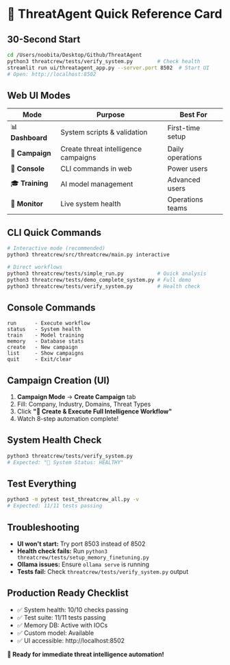 # 🚀 ThreatAgent Quick Reference Card

## **30-Second Start**
```bash
cd /Users/noobita/Desktop/Github/ThreatAgent
python3 threatcrew/tests/verify_system.py        # Check health
streamlit run ui/threatagent_app.py --server.port 8502  # Start UI
# Open: http://localhost:8502
```

## **Web UI Modes**
| Mode | Purpose | Best For |
|------|---------|----------|
| 📊 **Dashboard** | System scripts & validation | First-time setup |
| 🎯 **Campaign** | Create threat intelligence campaigns | Daily operations |
| 🤖 **Console** | CLI commands in web | Power users |
| 🎓 **Training** | AI model management | Advanced users |
| 🔄 **Monitor** | Live system health | Operations teams |

## **CLI Quick Commands**
```bash
# Interactive mode (recommended)
python3 threatcrew/src/threatcrew/main.py interactive

# Direct workflows
python3 threatcrew/tests/simple_run.py           # Quick analysis
python3 threatcrew/tests/demo_complete_system.py # Full demo
python3 threatcrew/tests/verify_system.py        # Health check
```

## **Console Commands**
```
run      - Execute workflow
status   - System health  
train    - Model training
memory   - Database stats
create   - New campaign
list     - Show campaigns
quit     - Exit/clear
```

## **Campaign Creation (UI)**
1. **Campaign Mode** → **Create Campaign** tab
2. Fill: Company, Industry, Domains, Threat Types
3. Click **"🚀 Create & Execute Full Intelligence Workflow"**
4. Watch 8-step automation complete!

## **System Health Check**
```bash
python3 threatcrew/tests/verify_system.py
# Expected: "🚀 System Status: HEALTHY"
```

## **Test Everything**
```bash
python3 -m pytest test_threatcrew_all.py -v
# Expected: 11/11 tests passing
```

## **Troubleshooting**
- **UI won't start:** Try port 8503 instead of 8502
- **Health check fails:** Run `python3 threatcrew/tests/setup_memory_finetuning.py`
- **Ollama issues:** Ensure `ollama serve` is running
- **Tests fail:** Check `threatcrew/tests/verify_system.py` output

## **Production Ready Checklist**
- ✅ System health: 10/10 checks passing
- ✅ Test suite: 11/11 tests passing  
- ✅ Memory DB: Active with IOCs
- ✅ Custom model: Available
- ✅ UI accessible: http://localhost:8502

**🎯 Ready for immediate threat intelligence automation!**
